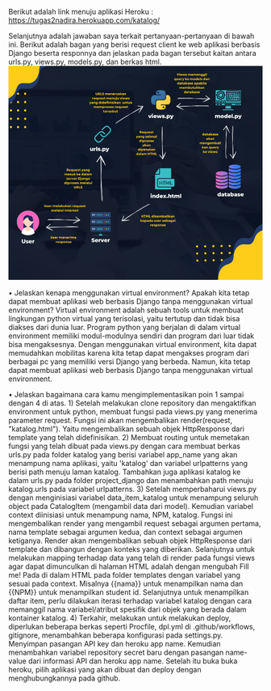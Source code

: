 Berikut adalah link menuju aplikasi Heroku : https://tugas2nadira.herokuapp.com/katalog/

Selanjutnya adalah jawaban saya terkait pertanyaan-pertanyaan di bawah ini.
Berikut adalah bagan yang berisi request client ke web aplikasi berbasis Django beserta responnya dan jelaskan pada bagan tersebut kaitan antara urls.py, views.py, models.py, dan berkas html.
![](https://raw.githubusercontent.com/dyandramaysa/Tugas-2/main/Asset/Alur%20Request%20Django.png)

• Jelaskan kenapa menggunakan virtual environment? Apakah kita tetap dapat membuat aplikasi web berbasis Django tanpa menggunakan virtual environment?
Virtual environment adalah sebuah tools untuk membuat lingkungan python virtual yang terisolasi, yaitu tertutup dan tidak bisa diakses dari dunia luar. Program python yang berjalan di dalam virtual environment memiliki modul-modulnya sendiri dan program dari luar tidak bisa mengaksesnya. Dengan menggunakan virtual environment, kita dapat memudahkan mobilitas karena kita tetap dapat mengakses program dari berbagai pc yang memiliki versi Django yang berbeda. Namun, kita tetap dapat membuat aplikasi web berbasis Django tanpa menggunakan virtual environment. 

• Jelaskan bagaimana cara kamu mengimplementasikan poin 1 sampai dengan 4 di atas.
	1) Setelah melakukan clone repository dan mengaktifkan environment untuk python, membuat fungsi pada views.py yang menerima parameter request. Fungsi ini akan mengembalikan render(request, "katalog.html"). Yaitu mengembalikan sebuah objek HttpResponse dari template yang telah didefinisikan. 
	2) Membuat routing untuk memetakan fungsi yang telah dibuat pada views.py dengan cara membuat berkas urls.py pada folder katalog yang berisi variabel app_name yang akan menampung nama aplikasi, yaitu 'katalog' dan variabel urlpatterns yang berisi path menuju laman katalog. Tambahkan juga aplikasi katalog ke dalam urls.py pada folder project_django dan menambahkan path menuju katalog.urls pada variabel urlpatterns.
	3) Setelah memperbaharui views.py dengan menginisiasi variabel data_item_katalog untuk menampung seluruh object pada CatalogItem (mengambil data dari model). Kemudian variabel context diinisiasi untuk menampung nama, NPM, katalog. Fungsi ini mengembalikan render yang mengambil request sebagai argumen pertama, nama template sebagai argumen kedua, dan context sebagai argumen ketiganya. Render akan mengembalikan sebuah objek HttpResponse dari template dan dibangun dengan konteks yang diberikan. Selanjutnya untuk melakukan mapping terhadap data yang telah di render pada fungsi views agar dapat dimunculkan di halaman HTML adalah dengan mengubah Fill me! Pada di dalam HTML pada folder templates dengan variabel yang sesuai pada context. Misalnya {{nama}} untuk menampilkan nama dan {{NPM}} untuk menampilkan student id. Selanjutnya untuk menampilkan daftar item, perlu dilakukan iterasi terhadap variabel katalog dengan cara memanggil nama variabel/atribut spesifik dari objek yang berada dalam kontainer katalog.
	4) Terkahir, melakukan untuk melakukan deploy, diperlukan beberapa berkas seperti Procfile, dpl.yml di .github/workflows, gitignore, menambahkan beberapa konfigurasi pada settings.py. Menyimpan pasangan API key dan heroku app name. Kemudian menambahkan variabel repository secret baru dengan pasangan name-value dari informasi API dan heroku app name. Setelah itu buka buka heroku, pilih aplikasi yang akan dibuat dan deploy dengan menghubungkannya pada github.
